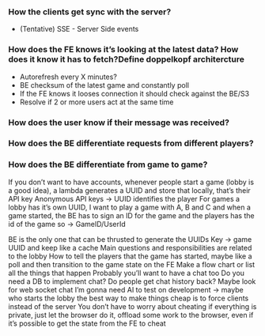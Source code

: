 ### How the clients get sync with the server? 
* (Tentative) SSE - Server Side events

### How does the FE knows it’s looking at the latest data? How does it know it has to fetch?Define doppelkopf architercture
- Autorefresh every X minutes?
- BE checksum of the latest game and constantly poll
- If the FE knows it looses connection it should check against the BE/S3
- Resolve if 2 or more users act at the same time

### How does the user know if their message was received?
### How does the BE differentiate requests from different players?
### How does the BE differentiate from game to game?
If you don’t want to have accounts, whenever people start a game (lobby is a good idea), a lambda generates a UUID and store that locally, that’s their API key
Anonymous API keys -> UUID identifies the player
For games a lobby has it’s own UUID, I want to play a game with A, B and C and when a game started, the BE has to sign an ID for the game and the players has the id of the game so -> GameID/UserId

BE is the only one that can be thrusted to generate the UUIDs
Key -> game UUID and keep like a cache
Main questions and responsibilities are related to the lobby
How to tell the players that the game has started, maybe like a poll and then transition to the game state on the FE
Make a flow chart or list all the things that happen
Probably you’ll want to have a chat too
Do you need a DB to implement chat? Do people get chat history back? Maybe look for web socket chat
I’m gonna need AI to test on development -> maybe who starts the lobby the best way to make things cheap is to force clients instead of the server
You don’t have to worry about cheating if everything is private, just let the browser do it, offload some work to the browser, even if it’s possible to get the state from the FE to cheat
